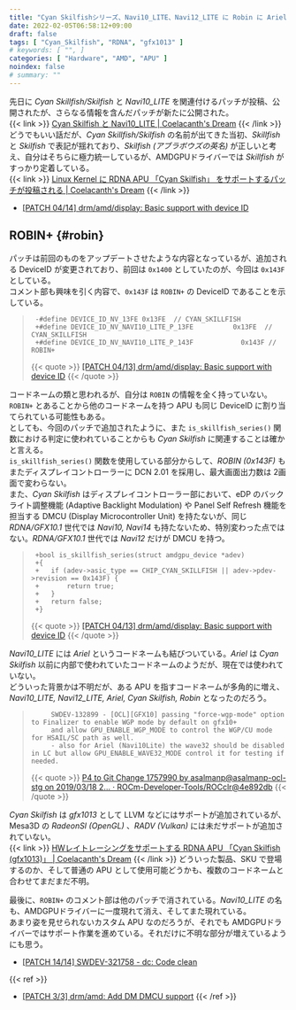 ```yaml
---
title: "Cyan Skilfishシリーズ、Navi10_LITE、Navi12_LITE に Robin に Ariel"
date: 2022-02-05T06:58:12+09:00
draft: false
tags: [ "Cyan_Skilfish", "RDNA", "gfx1013" ]
# keywords: [ "", ]
categories: [ "Hardware", "AMD", "APU" ]
noindex: false
# summary: ""
---
```


先日に *Cyan Skillfish/Skilfish* と *Navi10_LITE* を関連付けるパッチが投稿、公開されたが、さらなる情報を含んだパッチが新たに公開された。  
{{< link >}} [Cyan Skilfish と Navi10_LITE | Coelacanth's Dream](/posts/2022/01/24/cyan_skilfish_navi10_lite/) {{< /link >}}
どうでもいい話だが、*Cyan Skillfish/Skilfish* の名前が出てきた当初、*Skillfish* と *Skilfish* で表記が揺れており、*Skilfish (アブラボウズの英名)* が正しいと考え、自分はそちらに極力統一しているが、AMDGPUドライバーでは *Skillfish* がすっかり定着している。  
{{< link >}} [Linux Kernel に RDNA APU 「Cyan Skilfish」 をサポートするパッチが投稿される | Coelacanth's Dream](/posts/2021/07/21/amd-cyan_skilfish-rdna-apu/) {{< /link >}}

* [[PATCH 04/14] drm/amd/display: Basic support with device ID](https://lists.freedesktop.org/archives/amd-gfx/2022-February/074746.html)

## ROBIN+ {#robin}
パッチは前回のものをアップデートさせたような内容となっているが、追加される DeviceID が変更されており、前回は `0x1400` としていたのが、今回は `0x143F` としている。  
コメント部も興味を引く内容で、`0x143F` は `ROBIN+` の DeviceID であることを示している。  

 > 		-#define DEVICE_ID_NV_13FE 0x13FE  // CYAN_SKILLFISH
 > 		+#define DEVICE_ID_NV_NAVI10_LITE_P_13FE          0x13FE  // CYAN_SKILLFISH
 > 		+#define DEVICE_ID_NV_NAVI10_LITE_P_143F			0x143F // ROBIN+
 >
 > {{< quote >}} [[PATCH 04/13] drm/amd/display: Basic support with device ID](https://lists.freedesktop.org/archives/amd-gfx/2022-February/074734.html) {{< /quote >}}

コードネームの類と思われるが、自分は `ROBIN` の情報を全く持っていない。`ROBIN+` とあることから他のコードネームを持つ APU も同じ DeviceID に割り当てられている可能性もある。  
としても、今回のパッチで追加されたように、また `is_skillfish_series()` 関数における判定に使われていることからも *Cyan Skilfish* に関連することは確かと言える。  
`is_skillfish_series()` 関数を使用している部分からして、*ROBIN (0x143F)* もまたディスプレイコントローラーに DCN 2.01 を採用し、最大画面出力数は 2画面で変わらない。  
また、*Cyan Skilfish* はディスプレイコントローラー部において、eDP のバックライト調整機能 (Adaptive Backlight Modulation) や Panel Self Refresh 機能を担当する DMCU (Display Microcontroller Unit) を持たないが、同じ *RDNA/GFX10.1* 世代では *Navi10, Navi14* も持たないため、特別変わった点ではない。*RDNA/GFX10.1* 世代では *Navi12* だけが DMCU を持つ。  

 > 		+bool is_skillfish_series(struct amdgpu_device *adev)
 > 		+{
 > 		+	if (adev->asic_type == CHIP_CYAN_SKILLFISH || adev->pdev->revision == 0x143F) {
 > 		+		return true;
 > 		+	}
 > 		+	return false;
 > 		+}
 >
 > {{< quote >}} [[PATCH 04/13] drm/amd/display: Basic support with device ID](https://lists.freedesktop.org/archives/amd-gfx/2022-February/074734.html) {{< /quote >}}

*Navi10_LITE* には *Ariel* というコードネームも結びついている。*Ariel* は *Cyan Skilfish* 以前に内部で使われていたコードネームのようだが、現在では使われていない。  
どういった背景かは不明だが、ある APU を指すコードネームが多角的に増え、*Navi10_LITE, Navi12_LITE, Ariel, Cyan Skilfish, Robin* となったのだろう。  

 > 			SWDEV-132899 - [OCL][GFX10] passing "force-wgp-mode" option to Finalizer to enable WGP mode by default on gfx10+
 > 			and allow GPU_ENABLE_WGP_MODE to control the WGP/CU mode for HSAIL/SC path as well.
 > 			- also for Ariel (Navi10Lite) the wave32 should be disabled in LC but allow GPU_ENABLE_WAVE32_MODE control it for testing if needed.
 >
 > {{< quote >}} [P4 to Git Change 1757990 by asalmanp@asalmanp-ocl-stg on 2019/03/18 2… · ROCm-Developer-Tools/ROCclr@4e892db](https://github.com/ROCm-Developer-Tools/ROCclr/commit/4e892db7dd122d99fac6408049bcec03b71340a2) {{< /quote >}}

*Cyan Skilfish* は *gfx1013* として LLVM などにはサポートが追加されているが、Mesa3D の *RadeonSI (OpenGL)* 、*RADV (Vulkan)* には未だサポートが追加されていない。  
{{< link >}} [HWレイトレーシングをサポートする RDNA APU 「Cyan Skilfish (gfx1013)」 | Coelacanth's Dream](/posts/2021/08/01/cyan_skilfish-apu-gfx1013/) {{< /link >}}
どういった製品、SKU で登場するのか、そして普通の APU として使用可能どうかも、複数のコードネームと合わせてまだまだ不明。  

最後に、`ROBIN+` のコメント部は他のパッチで消されている。*Navi10_LITE* の名も、AMDGPUドライバーに一度現れて消え、そしてまた現れている。  
あまり姿を見せられないカスタム APU なのだろうが、それでも AMDGPUドライバーではサポート作業を進めている。それだけに不明な部分が増えているようにも思う。  

* [[PATCH 14/14] SWDEV-321758 - dc: Code clean](https://lists.freedesktop.org/archives/amd-gfx/2022-February/074757.html)

{{< ref >}}
* [[PATCH 3/3] drm/amd: Add DM DMCU support](https://lists.freedesktop.org/archives/amd-gfx/2018-September/026550.html)
{{< /ref >}}
